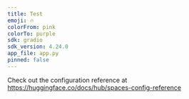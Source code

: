 ```yaml
---
title: Test
emoji: 🔥
colorFrom: pink
colorTo: purple
sdk: gradio
sdk_version: 4.24.0
app_file: app.py
pinned: false
---
```


Check out the configuration reference at https://huggingface.co/docs/hub/spaces-config-reference
